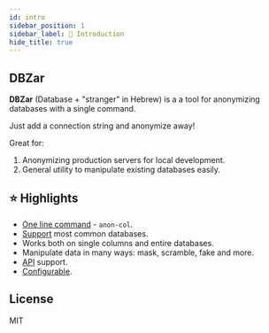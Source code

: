 ```yaml
---
id: intro
sidebar_position: 1
sidebar_label: 👋 Introduction
hide_title: true
---
```


## DBZar

**DBZar** (Database + "stranger" in Hebrew) is a a tool for anonymizing databases with a single command.

Just add a connection string and anonymize away!

Great for:

1. Anonymizing production servers for local development.
2. General utility to manipulate existing databases easily.

## ⭐ Highlights

- [One line command](/docs/usage) - `anon-col`.
- [Support](/docs/supported_dbs) most common databases.
- Works both on single columns and entire databases.
- Manipulate data in many ways: mask, scramble, fake and more.
- [API](/docs/api) support.
- [Configurable](/docs/config).

## License

MIT
